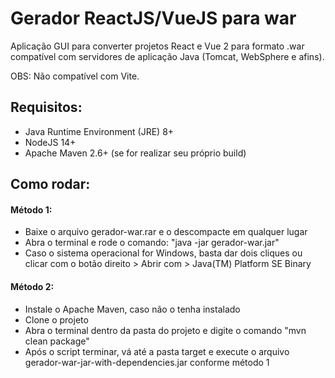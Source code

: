 # Gerador ReactJS/VueJS para war
Aplicação GUI para converter projetos React e Vue 2 para formato .war compatível com servidores de aplicação Java (Tomcat, WebSphere e afins).

OBS: Não compatível com Vite.

## Requisitos:
- Java Runtime Environment (JRE) 8+
- NodeJS 14+
- Apache Maven 2.6+ (se for realizar seu próprio build)

## Como rodar:

#### Método 1:
- Baixe o arquivo gerador-war.rar e o descompacte em qualquer lugar
- Abra o terminal e rode o comando: "java -jar gerador-war.jar"
- Caso o sistema operacional for Windows, basta dar dois cliques ou clicar com o botão direito > Abrir com > Java(TM) Platform SE Binary

#### Método 2:
- Instale o Apache Maven, caso não o tenha instalado
- Clone o projeto
- Abra o terminal dentro da pasta do projeto e digite o comando "mvn clean package"
- Após o script terminar, vá até a pasta target e execute o arquivo gerador-war-jar-with-dependencies.jar conforme método 1
